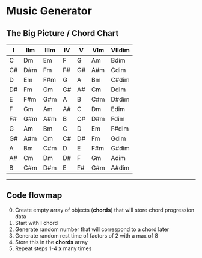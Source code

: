 # Music Generator

## The Big Picture / Chord Chart

| I   | IIm | IIIm | IV  | V   | VIm | VIIdim |
| --- | --- | ---- | --- | --- | --- | ------ |
| C   | Dm  | Em   | F   | G   | Am  | Bdim   |
| C#  | D#m | Fm   | F#  | G#  | A#m | Cdim   |
| D   | Em  | F#m  | G   | A   | Bm  | C#dim  |
| D#  | Fm  | Gm   | G#  | A#  | Cm  | Ddim   |
| E   | F#m | G#m  | A   | B   | C#m | D#dim  |
| F   | Gm  | Am   | A#  | C   | Dm  | Edim   |
| F#  | G#m | A#m  | B   | C#  | D#m | Fdim   |
| G   | Am  | Bm   | C   | D   | Em  | F#dim  |
| G#  | A#m | Cm   | C#  | D#  | Fm  | Gdim   |
| A   | Bm  | C#m  | D   | E   | F#m | G#dim  |
| A#  | Cm  | Dm   | D#  | F   | Gm  | Adim   |
| B   | C#m | D#m  | E   | F#  | G#m | A#dim  |

---

## Code flowmap

0. Create empty array of objects (**chords**) that will store chord progression data
1. Start with I chord
2. Generate random number that will correspond to a chord later
3. Generate random rest time of factors of 2 with a max of 8
4. Store this in the **chords** array
5. Repeat steps 1-4 **x** many times
